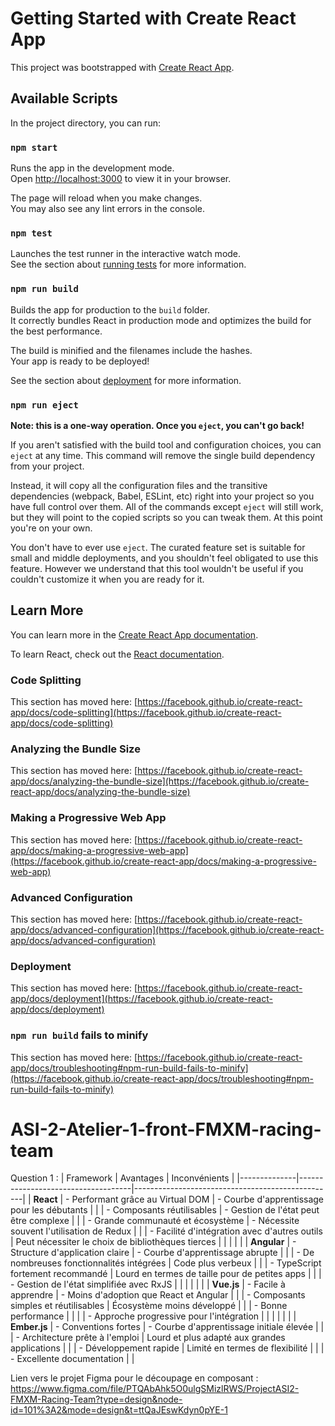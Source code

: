 # Getting Started with Create React App

This project was bootstrapped with [Create React App](https://github.com/facebook/create-react-app).

## Available Scripts

In the project directory, you can run:

### `npm start`

Runs the app in the development mode.\
Open [http://localhost:3000](http://localhost:3000) to view it in your browser.

The page will reload when you make changes.\
You may also see any lint errors in the console.

### `npm test`

Launches the test runner in the interactive watch mode.\
See the section about [running tests](https://facebook.github.io/create-react-app/docs/running-tests) for more information.

### `npm run build`

Builds the app for production to the `build` folder.\
It correctly bundles React in production mode and optimizes the build for the best performance.

The build is minified and the filenames include the hashes.\
Your app is ready to be deployed!

See the section about [deployment](https://facebook.github.io/create-react-app/docs/deployment) for more information.

### `npm run eject`

**Note: this is a one-way operation. Once you `eject`, you can't go back!**

If you aren't satisfied with the build tool and configuration choices, you can `eject` at any time. This command will remove the single build dependency from your project.

Instead, it will copy all the configuration files and the transitive dependencies (webpack, Babel, ESLint, etc) right into your project so you have full control over them. All of the commands except `eject` will still work, but they will point to the copied scripts so you can tweak them. At this point you're on your own.

You don't have to ever use `eject`. The curated feature set is suitable for small and middle deployments, and you shouldn't feel obligated to use this feature. However we understand that this tool wouldn't be useful if you couldn't customize it when you are ready for it.

## Learn More

You can learn more in the [Create React App documentation](https://facebook.github.io/create-react-app/docs/getting-started).

To learn React, check out the [React documentation](https://reactjs.org/).

### Code Splitting

This section has moved here: [https://facebook.github.io/create-react-app/docs/code-splitting](https://facebook.github.io/create-react-app/docs/code-splitting)

### Analyzing the Bundle Size

This section has moved here: [https://facebook.github.io/create-react-app/docs/analyzing-the-bundle-size](https://facebook.github.io/create-react-app/docs/analyzing-the-bundle-size)

### Making a Progressive Web App

This section has moved here: [https://facebook.github.io/create-react-app/docs/making-a-progressive-web-app](https://facebook.github.io/create-react-app/docs/making-a-progressive-web-app)

### Advanced Configuration

This section has moved here: [https://facebook.github.io/create-react-app/docs/advanced-configuration](https://facebook.github.io/create-react-app/docs/advanced-configuration)

### Deployment

This section has moved here: [https://facebook.github.io/create-react-app/docs/deployment](https://facebook.github.io/create-react-app/docs/deployment)

### `npm run build` fails to minify

This section has moved here: [https://facebook.github.io/create-react-app/docs/troubleshooting#npm-run-build-fails-to-minify](https://facebook.github.io/create-react-app/docs/troubleshooting#npm-run-build-fails-to-minify)


# ASI-2-Atelier-1-front-FMXM-racing-team

Question 1 :
| Framework    | Avantages                           | Inconvénients                                    |
|--------------|------------------------------------|--------------------------------------------------|
| **React**    | - Performant grâce au Virtual DOM | - Courbe d'apprentissage pour les débutants     |
|              | - Composants réutilisables         | - Gestion de l'état peut être complexe           |
|              | - Grande communauté et écosystème  | - Nécessite souvent l'utilisation de Redux       |
|              | - Facilité d'intégration avec d'autres outils | Peut nécessiter le choix de bibliothèques tierces | 
|              |                                    |                                                  |
| **Angular**  | - Structure d'application claire    | - Courbe d'apprentissage abrupte                 |
|              | - De nombreuses fonctionnalités intégrées | Code plus verbeux                            |
|              | - TypeScript fortement recommandé  | Lourd en termes de taille pour de petites apps   |
|              | - Gestion de l'état simplifiée avec RxJS |                                                  |
|              |                                    |                                                  |
| **Vue.js**   | - Facile à apprendre               | - Moins d'adoption que React et Angular          |
|              | - Composants simples et réutilisables | Écosystème moins développé                      |
|              | - Bonne performance                |                                                  |
|              | - Approche progressive pour l'intégration |                                                  |
|              |                                    |                                                  |
| **Ember.js** | - Conventions fortes              | - Courbe d'apprentissage initiale élevée         |
|              | - Architecture prête à l'emploi    | Lourd et plus adapté aux grandes applications    |
|              | - Développement rapide             | Limité en termes de flexibilité                  |
|              | - Excellente documentation         |                                                  |


Lien vers le projet Figma pour le découpage en composant :
https://www.figma.com/file/PTQAbAhk5O0ulgSMizlRWS/ProjectASI2-FMXM-Racing-Team?type=design&node-id=101%3A2&mode=design&t=ttQaJEswKdyn0pYE-1
